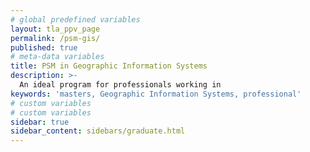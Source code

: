 ```yaml
---
# global predefined variables
layout: tla_ppv_page
permalink: /psm-gis/
published: true
# meta-data variables
title: PSM in Geographic Information Systems
description: >-
  An ideal program for professionals working in
keywords: 'masters, Geographic Information Systems, professional'  
# custom variables
# custom variables
sidebar: true
sidebar_content: sidebars/graduate.html
---
```


